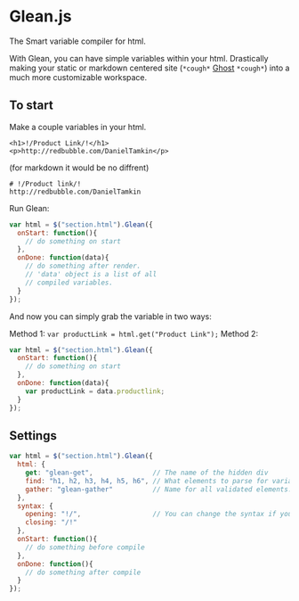 # Glean.js

The Smart variable compiler for html.

With Glean, you can have simple variables within your html.
Drastically making your static or markdown centered
site (`*cough*` [Ghost](https://github.com/TryGhost/Ghost) `*cough*`) into a much more customizable workspace.

## To start
 Make a couple variables in your html.

```
<h1>!/Product Link/!</h1>
<p>http://redbubble.com/DanielTamkin</p>
```
(for markdown it would be no diffrent)
```
# !/Product link/!
http://redbubble.com/DanielTamkin
```
Run Glean:

```javascript
var html = $("section.html").Glean({
  onStart: function(){
    // do something on start
  },
  onDone: function(data){
    // do something after render.
    // 'data' object is a list of all
    // compiled variables.
  }
});
```

And now you can simply grab the variable in two ways:

Method 1:
`var productLink = html.get("Product Link");`
Method 2:
```javascript
var html = $("section.html").Glean({
  onStart: function(){
    // do something on start
  },
  onDone: function(data){
    var productLink = data.productlink;
  }
});
```
## Settings
``` javascript
var html = $("section.html").Glean({
  html: {
    get: "glean-get",               // The name of the hidden div
    find: "h1, h2, h3, h4, h5, h6", // What elements to parse for variables
    gather: "glean-gather"          // Name for all validated elements.
  },
  syntax: {
    opening: "!/",                  // You can change the syntax if you wish.
    closing: "/!"
  },
  onStart: function(){
    // do something before compile
  },
  onDone: function(){
    // do something after compile
  }
});

```
